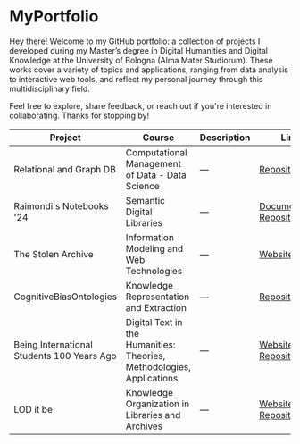# MyPortfolio
Hey there!
Welcome to my GitHub portfolio: a collection of projects I developed during my Master’s degree in Digital Humanities and Digital Knowledge at the University of Bologna (Alma Mater Studiorum). These works cover a variety of topics and applications, ranging from data analysis to interactive web tools, and reflect my personal journey through this multidisciplinary field.

Feel free to explore, share feedback, or reach out if you're interested in collaborating. Thanks for stopping by!

| Project                            | Course                                                                  | Description | Links                                                                                                                                      |
|------------------------------------|--------------------------------------------------------------------------|-------------|--------------------------------------------------------------------------------------------------------------------------------------------|
| Relational and Graph DB            | Computational Management of Data - Data Science                         | —           | [Repository](https://github.com)                                                                                                            |
| Raimondi's Notebooks '24           | Semantic Digital Libraries                                              | —           | [Documentation](https://semantic-digital-libraries-proje.gitbook.io/raimondis-notebooks-24), [Repository](https://github.com/corrado877/SemanticsDigitalLibrary_project)                                                                                      |
| The Stolen Archive                 | Information Modeling and Web Technologies                               | —           | [Website](https://marcolamorte.github.io/Looted-items-collection/index.html)                                                                                                              |
| CognitiveBiasOntologies            | Knowledge Representation and Extraction                                 | —           | [Repository](https://github.com/Marcolamorte/CognitiveBiasOntologies)                                                                                                              |
| Being International Students 100 Years Ago | Digital Text in the Humanities: Theories, Methodologies, Applications | —           | [Website](https://n1kg0r.github.io/international-unibo-students-100-years-ago/), [Repository](https://github.com/n1kg0r/international-unibo-students-100-years-ago/tree/main) |
| LOD it be            |  Knowledge Organization in Libraries and Archives                                  | —           | [Website](https://giorgiacrosilla.github.io/LODitbe/), [Repository](https://github.com/giorgiacrosilla/LODitbe)                                                                                                              |




